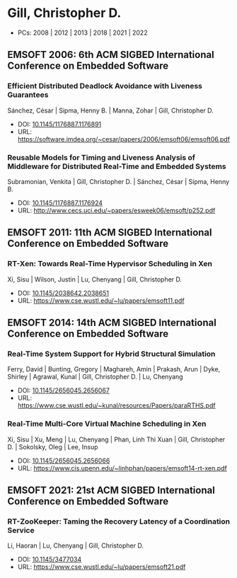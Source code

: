 # Gill, Christopher D.

* PCs: 2008 | 2012 | 2013 | 2018 | 2021 | 2022

## EMSOFT 2006: 6th ACM SIGBED International Conference on Embedded Software

### Efficient Distributed Deadlock Avoidance with Liveness Guarantees
Sánchez, César | Sipma, Henny B. | Manna, Zohar | Gill, Christopher D.
* DOI: [10.1145/1176887.1176891](https://doi.org/10.1145/1176887.1176891)
* URL: <https://software.imdea.org/~cesar/papers/2006/emsoft06/emsoft06.pdf>

### Reusable Models for Timing and Liveness Analysis of Middleware for Distributed Real-Time and Embedded Systems
Subramonian, Venkita | Gill, Christopher D. | Sánchez, César | Sipma, Henny B.
* DOI: [10.1145/1176887.1176924](https://doi.org/10.1145/1176887.1176924)
* URL: <http://www.cecs.uci.edu/~papers/esweek06/emsoft/p252.pdf>

## EMSOFT 2011: 11th ACM SIGBED International Conference on Embedded Software

### RT-Xen: Towards Real-Time Hypervisor Scheduling in Xen
Xi, Sisu | Wilson, Justin | Lu, Chenyang | Gill, Christopher D.
* DOI: [10.1145/2038642.2038651](https://doi.org/10.1145/2038642.2038651)
* URL: <https://www.cse.wustl.edu/~lu/papers/emsoft11.pdf>

## EMSOFT 2014: 14th ACM SIGBED International Conference on Embedded Software

### Real-Time System Support for Hybrid Structural Simulation
Ferry, David | Bunting, Gregory | Maghareh, Amin | Prakash, Arun | Dyke, Shirley | Agrawal, Kunal | Gill, Christopher D. | Lu, Chenyang
* DOI: [10.1145/2656045.2656067](https://doi.org/10.1145/2656045.2656067)
* URL: <https://www.cse.wustl.edu/~kunal/resources/Papers/paraRTHS.pdf>

### Real-Time Multi-Core Virtual Machine Scheduling in Xen
Xi, Sisu | Xu, Meng | Lu, Chenyang | Phan, Linh Thi Xuan | Gill, Christopher D. | Sokolsky, Oleg | Lee, Insup
* DOI: [10.1145/2656045.2656066](https://doi.org/10.1145/2656045.2656066)
* URL: <https://www.cis.upenn.edu/~linhphan/papers/emsoft14-rt-xen.pdf>

## EMSOFT 2021: 21st ACM SIGBED International Conference on Embedded Software

### RT-ZooKeeper: Taming the Recovery Latency of a Coordination Service
Li, Haoran | Lu, Chenyang | Gill, Christopher D.
* DOI: [10.1145/3477034](https://doi.org/10.1145/3477034)
* URL: <https://www.cse.wustl.edu/~lu/papers/emsoft21.pdf>

